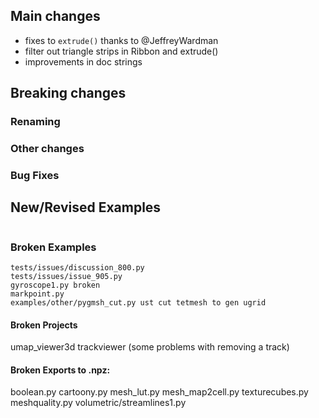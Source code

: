 ## Main changes

- fixes to `extrude()` thanks to @JeffreyWardman
- filter out triangle strips in Ribbon and extrude()
- improvements in doc strings

## Breaking changes

### Renaming

### Other changes


### Bug Fixes

## New/Revised Examples
```
```

### Broken Examples
```
tests/issues/discussion_800.py
tests/issues/issue_905.py
gyroscope1.py broken
markpoint.py
examples/other/pygmsh_cut.py ust cut tetmesh to gen ugrid
```

#### Broken Projects
umap_viewer3d
trackviewer (some problems with removing a track)


#### Broken Exports to .npz:
boolean.py
cartoony.py
mesh_lut.py
mesh_map2cell.py
texturecubes.py
meshquality.py
volumetric/streamlines1.py


